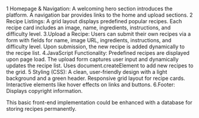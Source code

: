 1 Homepage & Navigation:
A welcoming hero section introduces the platform.
A navigation bar provides links to the home and upload sections.
2 Recipe Listings:
A grid layout displays predefined popular recipes.
Each recipe card includes an image, name, ingredients, instructions, and difficulty level.
3.Upload a Recipe:
Users can submit their own recipes via a form with fields for name, image URL, ingredients, instructions, and difficulty level.
Upon submission, the new recipe is added dynamically to the recipe list.
4.JavaScript Functionality:
Predefined recipes are displayed upon page load.
The upload form captures user input and dynamically updates the recipe list.
Uses document.createElement to add new recipes to the grid.
5 Styling (CSS):
A clean, user-friendly design with a light background and a green header.
Responsive grid layout for recipe cards.
Interactive elements like hover effects on links and buttons.
6.Footer:
Displays copyright information.

This basic front-end implementation could be enhanced with a database for storing recipes permanently.

